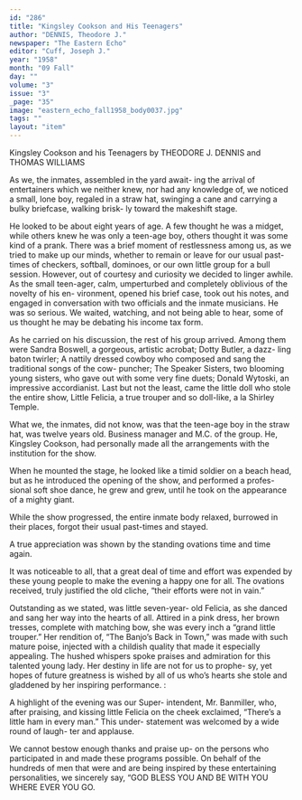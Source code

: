 ```yaml
---
id: "286"
title: "Kingsley Cookson and His Teenagers"
author: "DENNIS, Theodore J."
newspaper: "The Eastern Echo"
editor: "Cuff, Joseph J."
year: "1958"
month: "09 Fall"
day: ""
volume: "3"
issue: "3"
_page: "35"
image: "eastern_echo_fall1958_body0037.jpg"
tags: ""
layout: "item"
---
```

Kingsley Cookson and his Teenagers
by THEODORE J. DENNIS and THOMAS WILLIAMS

As we, the inmates, assembled in the yard await-
ing the arrival of entertainers which we neither
knew, nor had any knowledge of, we noticed a
small, lone boy, regaled in a straw hat, swinging a
cane and carrying a bulky briefcase, walking brisk-
ly toward the makeshift stage.

He looked to be about eight years of age. A
few thought he was a midget, while others knew he
was only a teen-age boy, others thought it was some
kind of a prank. There was a brief moment of
restlessness among us, as we tried to make up our
minds, whether to remain or leave for our usual
past-times of checkers, softball, dominoes, or our
own little group for a bull session. However, out
of courtesy and curiosity we decided to linger
awhile. As the small teen-ager, calm, umperturbed
and completely oblivious of the novelty of his en-
vironment, opened his brief case, took out his notes,
and engaged in conversation with two officials and
the inmate musicians. He was so serious. We
waited, watching, and not being able to hear, some
of us thought he may be debating his income tax
form.

As he carried on his discussion, the rest of his
group arrived. Among them were Sandra Boswell,
a gorgeous, artistic acrobat; Dotty Butler, a dazz-
ling baton twirler; A nattily dressed cowboy who
composed and sang the traditional songs of the cow-
puncher; The Speaker Sisters, two blooming young
sisters, who gave out with some very fine duets;
Donald Wytoski, an impressive accordianist. Last
but not the least, came the little doll who stole the
entire show, Little Felicia, a true trouper and so
doll-like, a la Shirley Temple.

What we, the inmates, did not know, was that
the teen-age boy in the straw hat, was twelve years
old. Business manager and M.C. of the group. He,
Kingsley Cookson, had personally made all the
arrangements with the institution for the show.

When he mounted the stage, he looked like a
timid soldier on a beach head, but as he introduced
the opening of the show, and performed a profes-
sional soft shoe dance, he grew and grew, until he
took on the appearance of a mighty giant.

While the show progressed, the entire inmate
body relaxed, burrowed in their places, forgot their
usual past-times and stayed.

A true appreciation was shown by the standing
ovations time and time again.

It was noticeable to all, that a great deal of time
and effort was expended by these young people to
make the evening a happy one for all. The ovations
received, truly justified the old cliche, “their efforts
were not in vain.”

Outstanding as we stated, was little seven-year-
old Felicia, as she danced and sang her way into
the hearts of all. Attired in a pink dress, her brown
tresses, complete with matching bow, she was every
inch a “grand little trouper.” Her rendition of,
“The Banjo’s Back in Town,” was made with such
mature poise, injected with a childish quality that
made it especially appealing. The hushed whispers
spoke praises and admiration for this talented young
lady. Her destiny in life are not for us to prophe-
sy, yet hopes of future greatness is wished by all
of us who’s hearts she stole and gladdened by her
inspiring performance. :

A highlight of the evening was our Super-
intendent, Mr. Banmiller, who, after praising,
and kissing little Felicia on the cheek exclaimed,
“There’s a little ham in every man.” This under-
statement was welcomed by a wide round of laugh-
ter and applause.

We cannot bestow enough thanks and praise up-
on the persons who participated in and made these
programs possible. On behalf of the hundreds of
men that were and are being inspired by these
entertaining personalities, we sincerely say, “GOD
BLESS YOU AND BE WITH YOU WHERE EVER
YOU GO.
